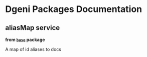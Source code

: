 # Dgeni Packages Documentation


## aliasMap service
**from <a href="../../base.md"><code>base</code></a> package**

A map of id aliases to docs

